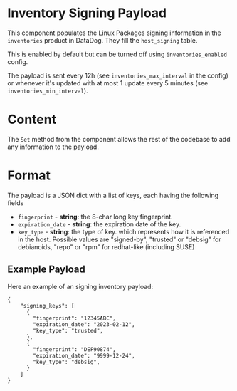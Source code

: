 # Inventory Signing Payload

This component populates the Linux Packages signing information in the `inventories` product in DataDog. They fill the `host_signing` table.

This is enabled by default but can be turned off using `inventories_enabled` config.

The payload is sent every 12h (see `inventories_max_interval` in the config) or whenever it's updated with at most 1
update every 5 minutes (see `inventories_min_interval`).

# Content

The `Set` method from the component allows the rest of the codebase to add any information to the payload.

# Format

The payload is a JSON dict with a list of keys, each having the following fields

- `fingerprint` - **string**: the 8-char long key fingerprint.
- `expiration_date` - **string**: the expiration date of the key.
- `key_type` - **string**: the type of key. which represents how it is referenced in the host. Possible values are "signed-by", "trusted" or "debsig" for debianoids, "repo" or "rpm" for redhat-like (including SUSE)
  

## Example Payload

Here an example of an signing inventory payload:

```
{
    "signing_keys": [
      {
        "fingerprint": "12345ABC",
        "expiration_date": "2023-02-12",
        "key_type": "trusted",
      },
      {
        "fingerprint": "DEF90874",
        "expiration_date": "9999-12-24",
        "key_type": "debsig",
      }
    ]
}
```
